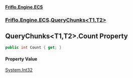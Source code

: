 #### [Friflo.Engine.ECS](index.md#'index')
### [Friflo.Engine.ECS](Friflo.Engine.ECS.md#'Friflo.Engine.ECS').[QueryChunks&lt;T1,T2&gt;](QueryChunks_T1,T2_.md#'Friflo.Engine.ECS.QueryChunks<T1,T2>')

## QueryChunks<T1,T2>.Count Property

```csharp
public int Count { get; }
```

#### Property Value
[System.Int32](https://docs.microsoft.com/en-us/dotnet/api/System.Int32#'System.Int32')